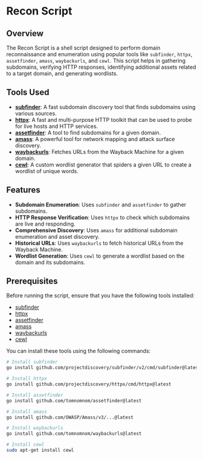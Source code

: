 # Recon Script

## Overview

The Recon Script is a shell script designed to perform domain reconnaissance and enumeration using popular tools like `subfinder`, `httpx`, `assetfinder`, `amass`, `waybackurls`, and `cewl`. This script helps in gathering subdomains, verifying HTTP responses, identifying additional assets related to a target domain, and generating wordlists.

## Tools Used

- **[subfinder](https://github.com/projectdiscovery/subfinder)**: A fast subdomain discovery tool that finds subdomains using various sources.
- **[httpx](https://github.com/projectdiscovery/httpx)**: A fast and multi-purpose HTTP toolkit that can be used to probe for live hosts and HTTP services.
- **[assetfinder](https://github.com/tomnomnom/assetfinder)**: A tool to find subdomains for a given domain.
- **[amass](https://github.com/OWASP/Amass)**: A powerful tool for network mapping and attack surface discovery.
- **[waybackurls](https://github.com/tomnomnom/waybackurls)**: Fetches URLs from the Wayback Machine for a given domain.
- **[cewl](https://github.com/digininja/CeWL)**: A custom wordlist generator that spiders a given URL to create a wordlist of unique words.

## Features

- **Subdomain Enumeration**: Uses `subfinder` and `assetfinder` to gather subdomains.
- **HTTP Response Verification**: Uses `httpx` to check which subdomains are live and responding.
- **Comprehensive Discovery**: Uses `amass` for additional subdomain enumeration and asset discovery.
- **Historical URLs**: Uses `waybackurls` to fetch historical URLs from the Wayback Machine.
- **Wordlist Generation**: Uses `cewl` to generate a wordlist based on the domain and its subdomains.

## Prerequisites

Before running the script, ensure that you have the following tools installed:

- [subfinder](https://github.com/projectdiscovery/subfinder)
- [httpx](https://github.com/projectdiscovery/httpx)
- [assetfinder](https://github.com/tomnomnom/assetfinder)
- [amass](https://github.com/OWASP/Amass)
- [waybackurls](https://github.com/tomnomnom/waybackurls)
- [cewl](https://github.com/digininja/CeWL)

You can install these tools using the following commands:

```bash
# Install subfinder
go install github.com/projectdiscovery/subfinder/v2/cmd/subfinder@latest

# Install httpx
go install github.com/projectdiscovery/httpx/cmd/httpx@latest

# Install assetfinder
go install github.com/tomnomnom/assetfinder@latest

# Install amass
go install github.com/OWASP/Amass/v3/...@latest

# Install waybackurls
go install github.com/tomnomnom/waybackurls@latest

# Install cewl
sudo apt-get install cewl
